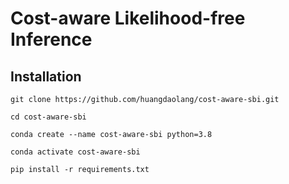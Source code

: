 # Cost-aware Likelihood-free Inference

## Installation
```
git clone https://github.com/huangdaolang/cost-aware-sbi.git

cd cost-aware-sbi

conda create --name cost-aware-sbi python=3.8

conda activate cost-aware-sbi

pip install -r requirements.txt
```